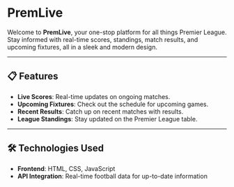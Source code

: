 # PremLive  

Welcome to **PremLive**, your one-stop platform for all things Premier League.
Stay informed with real-time scores, standings, match results, and upcoming fixtures, all in a sleek and modern design.  

---

## 📋 **Features**  
- **Live Scores**: Real-time updates on ongoing matches.  
- **Upcoming Fixtures**: Check out the schedule for upcoming games.  
- **Recent Results**: Catch up on recent matches with results.  
- **League Standings**: Stay updated on the Premier League table.  

---

## 🛠️ **Technologies Used**  
- **Frontend**: HTML, CSS, JavaScript    
- **API Integration**: Real-time football data for up-to-date information